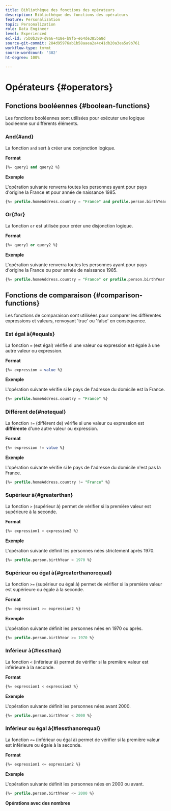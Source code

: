 ```yaml
---
title: Bibliothèque des fonctions des opérateurs
description: Bibliothèque des fonctions des opérateurs
feature: Personalization
topic: Personalization
role: Data Engineer
level: Experienced
exl-id: 75b0b380-d9a6-418e-b9f6-e64de385ba8d
source-git-commit: 284d95976ab1b58aaea2a4c41db20a3ea5a9b761
workflow-type: tm+mt
source-wordcount: '302'
ht-degree: 100%

---
```


# Opérateurs {#operators}

## Fonctions booléennes  {#boolean-functions}

Les fonctions booléennes sont utilisées pour exécuter une logique booléenne sur différents éléments.

### And{#and}

La fonction `and` sert à créer une conjonction logique.

**Format**

```sql
{%= query1 and query2 %}
```

**Exemple**

L&#39;opération suivante renverra toutes les personnes ayant pour pays d&#39;origine la France et pour année de naissance 1985.

```sql
{%= profile.homeAddress.country = "France" and profile.person.birthYear = 1985 %}
```

### Or{#or}

La fonction `or` est utilisée pour créer une disjonction logique.

**Format**

```sql
{%= query1 or query2 %}
```

**Exemple**

L&#39;opération suivante renverra toutes les personnes ayant pour pays d&#39;origine la France ou pour année de naissance 1985.

```sql
{%= profile.homeAddress.country = "France" or profile.person.birthYear = 1985 %}
```

<!--
## Not{#not}

The `not` (or `!`) function is used to create a logical negation.

**Format**

```sql
not ({QUERY})
!({QUERY})
```

**Example**

The following operation will return all people who do not have their home country as Canada.

```sql
not (homeAddress.countryISO = "CA")
```
-->

## Fonctions de comparaison  {#comparison-functions}

Les fonctions de comparaison sont utilisées pour comparer les différentes expressions et valeurs, renvoyant &#39;true&#39; ou &#39;false&#39; en conséquence.

### Est égal à{#equals}

La fonction `=` (est égal) vérifie si une valeur ou expression est égale à une autre valeur ou expression.

**Format**

```sql
{%= expression = value %}
```

**Exemple**

L&#39;opération suivante vérifie si le pays de l&#39;adresse du domicile est la France.

```sql
{%= profile.homeAddress.country = "France" %}
```

### Différent de{#notequal}

La fonction `!=` (différent de) vérifie si une valeur ou expression est **différente** d&#39;une autre valeur ou expression.

**Format**

```sql
{%= expression != value %}
```

**Exemple**

L&#39;opération suivante vérifie si le pays de l&#39;adresse du domicile n&#39;est pas la France.

```sql
{%= profile.homeAddress.country != "France" %}
```

### Supérieur à{#greaterthan}

La fonction `>` (supérieur à) permet de vérifier si la première valeur est supérieure à la seconde.

**Format**

```sql
{%= expression1 > expression2 %}
```

**Exemple**

L&#39;opération suivante définit les personnes nées strictement après 1970.

```sql
{%= profile.person.birthYear > 1970 %}
```

### Supérieur ou égal à{#greaterthanorequal}

La fonction `>=` (supérieur ou égal à) permet de vérifier si la première valeur est supérieure ou égale à la seconde.

**Format**

```sql
{%= expression1 >= expression2 %}
```

**Exemple**

L&#39;opération suivante définit les personnes nées en 1970 ou après.

```sql
{%= profile.person.birthYear >= 1970 %}
```

### Inférieur à{#lessthan}

La fonction `<` (inférieur à) permet de vérifier si la première valeur est inférieure à la seconde.

**Format**

```sql
{%= expression1 < expression2 %}
```

**Exemple**

L&#39;opération suivante définit les personnes nées avant 2000.

```sql
{%= profile.person.birthYear < 2000 %}
```

### Inférieur ou égal à{#lessthanorequal}

La fonction `<=` (inférieur ou égal à) permet de vérifier si la première valeur est inférieure ou égale à la seconde.

**Format**

```sql
{%= expression1 <= expression2 %}
```

**Exemple**

L&#39;opération suivante définit les personnes nées en 2000 ou avant.

```sql
{%= profile.person.birthYear <= 2000 %}
```

**Opérations avec des nombres**
